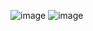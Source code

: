 
![image](https://github.com/nesgnas/poke-client/assets/90855639/a9536ddf-cd0e-4054-90ac-4f4af7b35555)
![image](https://github.com/nesgnas/poke-client/assets/90855639/32e23145-83f0-4364-a4eb-2e88abb12e27)
